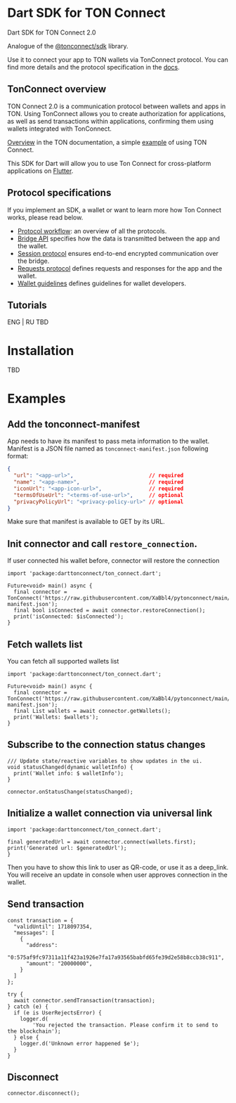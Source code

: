 # Dart SDK for TON Connect

Dart SDK for TON Connect 2.0

Analogue of the [@tonconnect/sdk](https://github.com/ton-connect/sdk/tree/main/packages/sdk) library.

Use it to connect your app to TON wallets via TonConnect protocol. You can find more details and the protocol specification in the [docs](https://github.com/ton-connect/docs).

## TonConnect overview

TON Connect 2.0 is a communication protocol between wallets and apps in TON. Using TonConnect allows you to create authorization for applications, as well as send transactions within applications, confirming them using wallets integrated with TonConnect.

[Overview](https://docs.ton.org/develop/dapps/ton-connect/) in the TON documentation, a simple [example](https://docs.ton.org/develop/dapps/ton-connect/integration) of using TON Connect.

This SDK for Dart will allow you to use Ton Connect for cross-platform applications on [Flutter](https://flutter.dev/).

## Protocol specifications

If you implement an SDK, a wallet or want to learn more how Ton Connect works, please read below.

* [Protocol workflow](workflows.md): an overview of all the protocols.
* [Bridge API](bridge.md) specifies how the data is transmitted between the app and the wallet.
* [Session protocol](session.md) ensures end-to-end encrypted communication over the bridge.
* [Requests protocol](requests-responses.md) defines requests and responses for the app and the wallet.
* [Wallet guidelines](wallet-guidelines.md) defines guidelines for wallet developers.


## Tutorials

ENG | RU TBD

# Installation

TBD

# Examples
## Add the tonconnect-manifest

App needs to have its manifest to pass meta information to the wallet. Manifest is a JSON file named as `tonconnect-manifest.json` following format:

```json
{
  "url": "<app-url>",                        // required
  "name": "<app-name>",                      // required
  "iconUrl": "<app-icon-url>",               // required
  "termsOfUseUrl": "<terms-of-use-url>",     // optional
  "privacyPolicyUrl": "<privacy-policy-url>" // optional
}
```

Make sure that manifest is available to GET by its URL.

## Init connector and call `restore_connection`.

If user connected his wallet before, connector will restore the connection

```
import 'package:darttonconnect/ton_connect.dart';

Future<void> main() async {
  final connector = TonConnect('https://raw.githubusercontent.com/XaBbl4/pytonconnect/main/pytonconnect-manifest.json');
  final bool isConnected = await connector.restoreConnection();
  print('isConnected: $isConnected');
}
```

## Fetch wallets list

You can fetch all supported wallets list

```
import 'package:darttonconnect/ton_connect.dart';

Future<void> main() async {
  final connector = TonConnect('https://raw.githubusercontent.com/XaBbl4/pytonconnect/main/pytonconnect-manifest.json');
  final List wallets = await connector.getWallets();
  print('Wallets: $wallets');
}
```

## Subscribe to the connection status changes

```
/// Update state/reactive variables to show updates in the ui.
void statusChanged(dynamic walletInfo) {
  print('Wallet info: $ walletInfo');
}

connector.onStatusChange(statusChanged);
```

## Initialize a wallet connection via universal link

```
import 'package:darttonconnect/ton_connect.dart';

final generatedUrl = await connector.connect(wallets.first);
print('Generated url: $generatedUrl');
}
```

Then you have to show this link to user as QR-code, or use it as a deep_link. You will receive an update in console when user approves connection in the wallet.

## Send transaction

```
const transaction = {
  "validUntil": 1718097354,
  "messages": [
    {
      "address":
          "0:575af9fc97311a11f423a1926e7fa17a93565babfd65fe39d2e58b8ccb38c911",
      "amount": "20000000",
    }
  ]
};

try {
  await connector.sendTransaction(transaction);
} catch (e) {
  if (e is UserRejectsError) {
    logger.d(
        'You rejected the transaction. Please confirm it to send to the blockchain');
  } else {
    logger.d('Unknown error happened $e');
  }
}
```

## Disconnect

```
connector.disconnect();
```



